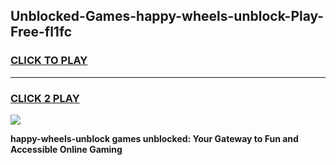 
## Unblocked-Games-happy-wheels-unblock-Play-Free-fl1fc
<h3>
<a href="https://premium76.site?title=happy-wheels-unblock&ref=23A">CLICK TO PLAY</a></h3>
<hr>

<h3>
<a href="https://premium76.site?title=happy-wheels-unblock&ref=23A">CLICK 2 PLAY</a>
  
</h3>

<a href="https://premium76.site?title=happy-wheels-unblock&ref=23A"><img src="https://clearcache.store/games.png"></a>


**happy-wheels-unblock games unblocked: Your Gateway to Fun and Accessible Online Gaming**
